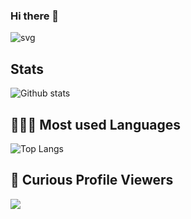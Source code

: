 ### Hi there 👋

![svg](https://user-images.githubusercontent.com/20127375/106664461-62692800-65a5-11eb-8b37-3a22a374c446.gif)


## Stats

![Github stats](https://github-readme-stats.vercel.app/api?username=nacersalaheddine)

## 👨🏻‍💻 Most used Languages
![Top Langs](https://github-readme-stats.vercel.app/api/top-langs/?username=nacersalaheddine)

## 🤔 Curious Profile Viewers
![](https://komarev.com/ghpvc/?username=nacersalaheddine&style=flat-square)

<!--
**nacersalaheddine/nacersalaheddine** is a ✨ _special_ ✨ repository because its `README.md` (this file) appears on your GitHub profile.

Here are some ideas to get you started:

- 🔭 I’m currently working on ...
- 🌱 I’m currently learning ...
- 👯 I’m looking to collaborate on ...
- 🤔 I’m looking for help with ...
- 💬 Ask me about ...
- 📫 How to reach me: ...
- 😄 Pronouns: ...
- ⚡ Fun fact: ...
-->
